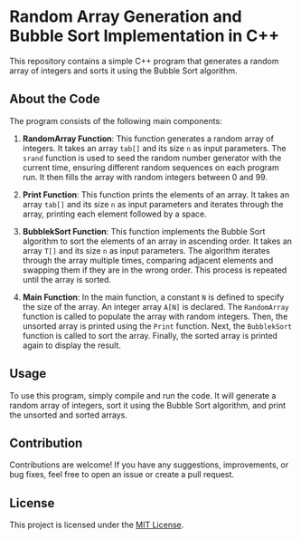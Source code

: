 # Random Array Generation and Bubble Sort Implementation in C++

This repository contains a simple C++ program that generates a random array of integers and sorts it using the Bubble Sort algorithm.

## About the Code

The program consists of the following main components:

1. **RandomArray Function**: This function generates a random array of integers. It takes an array `tab[]` and its size `n` as input parameters. The `srand` function is used to seed the random number generator with the current time, ensuring different random sequences on each program run. It then fills the array with random integers between 0 and 99.

2. **Print Function**: This function prints the elements of an array. It takes an array `tab[]` and its size `n` as input parameters and iterates through the array, printing each element followed by a space.

3. **BubblekSort Function**: This function implements the Bubble Sort algorithm to sort the elements of an array in ascending order. It takes an array `T[]` and its size `n` as input parameters. The algorithm iterates through the array multiple times, comparing adjacent elements and swapping them if they are in the wrong order. This process is repeated until the array is sorted.

4. **Main Function**: In the main function, a constant `N` is defined to specify the size of the array. An integer array `A[N]` is declared. The `RandomArray` function is called to populate the array with random integers. Then, the unsorted array is printed using the `Print` function. Next, the `BubblekSort` function is called to sort the array. Finally, the sorted array is printed again to display the result.

## Usage

To use this program, simply compile and run the code. It will generate a random array of integers, sort it using the Bubble Sort algorithm, and print the unsorted and sorted arrays.

## Contribution

Contributions are welcome! If you have any suggestions, improvements, or bug fixes, feel free to open an issue or create a pull request.

## License

This project is licensed under the [MIT License](LICENSE).
